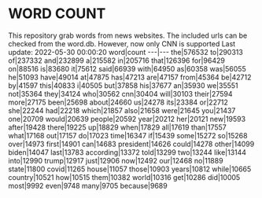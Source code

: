 # WORD COUNT
This repository grab words from news websites. The included urls can be checked from the word.db.
However, now only CNN is supported
Last update: 2022-05-30 00:00:20
word|count
---|---
the|576532
to|290313
of|237332
and|232899
a|215582
in|205716
that|126396
for|96429
on|88516
is|83680
it|75612
said|66939
with|64950
as|60358
was|56055
he|51093
have|49014
at|47875
has|47213
are|47157
from|45364
be|42712
by|41597
this|40833
i|40505
but|37858
his|37677
an|35930
we|35551
not|35364
they|34124
who|30562
cnn|30404
will|30103
their|27594
more|27175
been|25698
about|24660
us|24278
its|23384
or|22712
she|22244
had|22218
which|21857
also|21658
were|21645
you|21437
one|20709
would|20639
people|20592
year|20212
her|20121
new|19593
after|19428
there|19225
up|18829
when|17829
all|17619
than|17557
what|17168
out|17157
do|17023
time|16347
if|15439
some|15272
so|15268
over|14973
first|14901
can|14683
president|14626
could|14278
other|14099
biden|14047
last|13783
according|13372
told|13299
two|13244
like|13144
into|12990
trump|12917
just|12906
now|12492
our|12468
no|11889
state|11800
covid|11265
house|11057
those|10903
years|10812
while|10665
country|10521
how|10515
them|10382
world|10316
get|10286
did|10005
most|9992
even|9748
many|9705
because|9689
